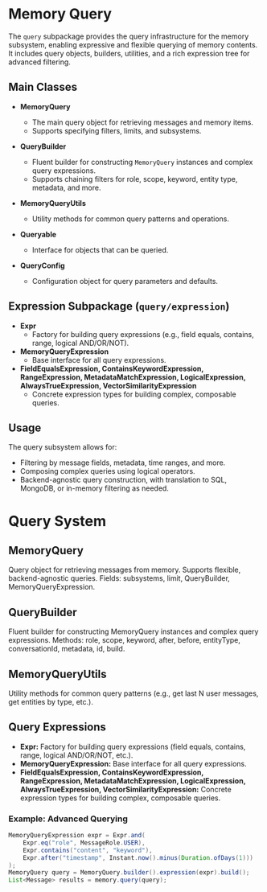 # Memory Query

The `query` subpackage provides the query infrastructure for the memory subsystem, enabling expressive and flexible querying of memory contents. It includes query objects, builders, utilities, and a rich expression tree for advanced filtering.

## Main Classes

- **MemoryQuery**
  - The main query object for retrieving messages and memory items.
  - Supports specifying filters, limits, and subsystems.

- **QueryBuilder**
  - Fluent builder for constructing `MemoryQuery` instances and complex query expressions.
  - Supports chaining filters for role, scope, keyword, entity type, metadata, and more.

- **MemoryQueryUtils**
  - Utility methods for common query patterns and operations.

- **Queryable**
  - Interface for objects that can be queried.

- **QueryConfig**
  - Configuration object for query parameters and defaults.

## Expression Subpackage (`query/expression`)

- **Expr**
  - Factory for building query expressions (e.g., field equals, contains, range, logical AND/OR/NOT).
- **MemoryQueryExpression**
  - Base interface for all query expressions.
- **FieldEqualsExpression, ContainsKeywordExpression, RangeExpression, MetadataMatchExpression, LogicalExpression, AlwaysTrueExpression, VectorSimilarityExpression**
  - Concrete expression types for building complex, composable queries.

## Usage

The query subsystem allows for:
- Filtering by message fields, metadata, time ranges, and more.
- Composing complex queries using logical operators.
- Backend-agnostic query construction, with translation to SQL, MongoDB, or in-memory filtering as needed.

# Query System

## MemoryQuery
Query object for retrieving messages from memory. Supports flexible, backend-agnostic queries. Fields: subsystems, limit, QueryBuilder, MemoryQueryExpression.

## QueryBuilder
Fluent builder for constructing MemoryQuery instances and complex query expressions. Methods: role, scope, keyword, after, before, entityType, conversationId, metadata, id, build.

## MemoryQueryUtils
Utility methods for common query patterns (e.g., get last N user messages, get entities by type, etc.).

## Query Expressions
- **Expr:** Factory for building query expressions (field equals, contains, range, logical AND/OR/NOT, etc.).
- **MemoryQueryExpression:** Base interface for all query expressions.
- **FieldEqualsExpression, ContainsKeywordExpression, RangeExpression, MetadataMatchExpression, LogicalExpression, AlwaysTrueExpression, VectorSimilarityExpression:** Concrete expression types for building complex, composable queries.

### Example: Advanced Querying
```java
MemoryQueryExpression expr = Expr.and(
    Expr.eq("role", MessageRole.USER),
    Expr.contains("content", "keyword"),
    Expr.after("timestamp", Instant.now().minus(Duration.ofDays(1)))
);
MemoryQuery query = MemoryQuery.builder().expression(expr).build();
List<Message> results = memory.query(query);
``` 